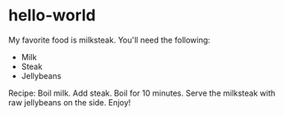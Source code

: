 # hello-world
My favorite food is milksteak. You'll need the following:
* Milk
* Steak
* Jellybeans

Recipe: Boil milk. Add steak. Boil for 10 minutes. Serve the milksteak with raw jellybeans on the side. Enjoy!
